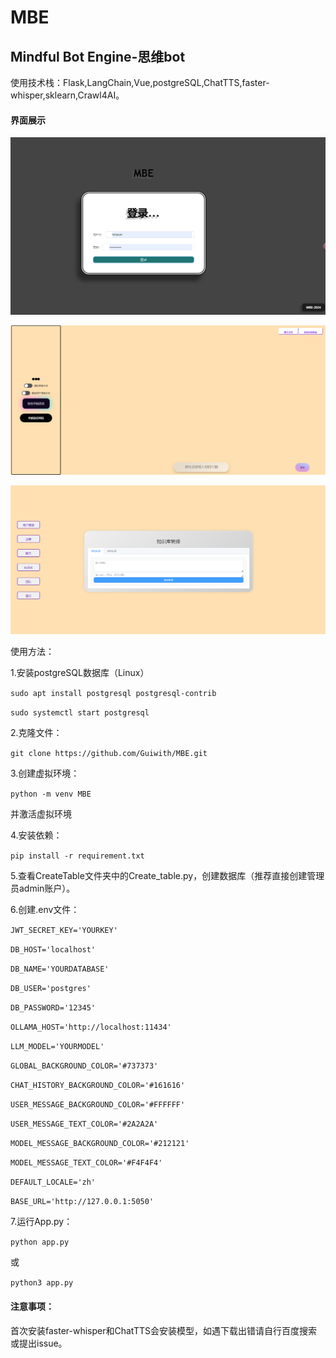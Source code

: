 # MBE

## Mindful Bot Engine-思维bot

使用技术栈：Flask,LangChain,Vue,postgreSQL,ChatTTS,faster-whisper,sklearn,Crawl4AI。

#### 界面展示

![image-20241009150410456](image-20241009150410456.png)

![image-20241009150516227](image-20241009150516227.png)

![image-20241009150556482](image-20241009150556482.png)

使用方法：

1.安装postgreSQL数据库（Linux）

`sudo apt install postgresql postgresql-contrib`

`sudo systemctl start postgresql`

2.克隆文件：

`git clone https://github.com/Guiwith/MBE.git`

3.创建虚拟环境：

`python -m venv MBE`

并激活虚拟环境

4.安装依赖：

`pip install -r requirement.txt`

5.查看CreateTable文件夹中的Create_table.py，创建数据库（推荐直接创建管理员admin账户）。

6.创建.env文件：

`JWT_SECRET_KEY='YOURKEY'`

`DB_HOST='localhost'`

`DB_NAME='YOURDATABASE'`

`DB_USER='postgres'`

`DB_PASSWORD='12345'`

`OLLAMA_HOST='http://localhost:11434'`

`LLM_MODEL='YOURMODEL'`

`GLOBAL_BACKGROUND_COLOR='#737373'`

`CHAT_HISTORY_BACKGROUND_COLOR='#161616'`

`USER_MESSAGE_BACKGROUND_COLOR='#FFFFFF'`

`USER_MESSAGE_TEXT_COLOR='#2A2A2A'`

`MODEL_MESSAGE_BACKGROUND_COLOR='#212121'`

`MODEL_MESSAGE_TEXT_COLOR='#F4F4F4'`

`DEFAULT_LOCALE='zh'`

`BASE_URL='http://127.0.0.1:5050'`

7.运行App.py：

`python app.py`

或

`python3 app.py`

#### 注意事项：

首次安装faster-whisper和ChatTTS会安装模型，如遇下载出错请自行百度搜索或提出issue。